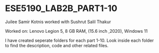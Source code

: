 # ESE5190_LAB2B_PART1-10

Juilee Samir Kotnis worked with Sushrut Salil Thakur

Worked on: Lenovo Legion 5, 8 GB RAM, (15.6 inch ,2020), Windows 11

I have created seperate folders for each part 1-10. Look inside each folder to find the description, code and other related files.

